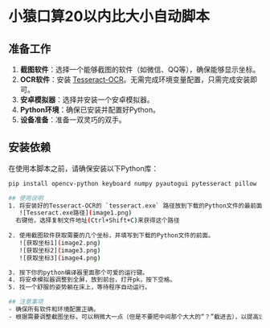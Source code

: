 # 小猿口算20以内比大小自动脚本

## 准备工作
1. **截图软件**：选择一个能够截图的软件（如微信、QQ等），确保能够显示坐标。
2. **OCR软件**：安装 [Tesseract-OCR](https://digi.bib.uni-mannheim.de/tesseract/)。无需完成环境变量配置，只需完成安装即可。
3. **安卓模拟器**：选择并安装一个安卓模拟器。
4. **Python环境**：确保已安装并配置好Python。
5. **设备准备**：准备一双灵巧的双手。

## 安装依赖
在使用本脚本之前，请确保安装以下Python库：

```bash
pip install opencv-python keyboard numpy pyautogui pytesseract pillow

## 使用说明
1. 将安装好的Tesseract-OCR的 `tesseract.exe` 路径放到下载的Python文件的最前面。
   ![Tesseract.exe路径](image1.png)
  右键他，选择复制文件地址(Ctrl+Shift+C)来获得这个路径
   
2. 使用截图软件获取需要的几个坐标，并填写到下载的Python文件的前面。
   ![获取坐标1](image2.png)
   ![获取坐标2](image3.png)
   ![获取坐标3](image4.png)

3. 按下你的python编译器里面那个可爱的运行键。
4. 将安卓模拟器调整到全屏，放到前台，打开pk，按下空格。
5. 找一个舒服的姿势躺在床上，等待程序自动运行。

## 注意事项
- 确保所有软件和环境配置正确。
- 根据需要调整截图坐标，可以稍微大一点（但是不要把中间那个大大的“？”截进去），以提高识别准确性。

